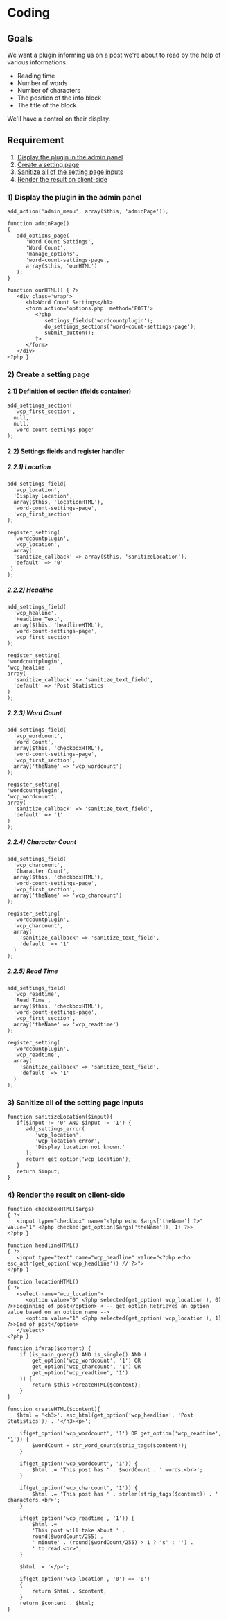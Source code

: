 # Coding

## Goals

We want a plugin informing us on a post we're about to read by the help of various informations.
- Reading time
- Number of words
- Number of characters
- The position of the info block
- The title of the block

We'll have a control on their display.  

## Requirement

1) [Display the plugin in the admin panel](https://github.com/RayaneLamri/pluginsWPworkshop/blob/main/content/03.hooks.md#1-display-the-plugin-in-the-admin-panel)
2) [Create a setting page](https://github.com/RayaneLamri/pluginsWPworkshop/blob/main/content/03.hooks.md#2-create-a-setting-page)
3) [Sanitize all of the setting page inputs](https://github.com/RayaneLamri/pluginsWPworkshop/blob/main/content/03.hooks.md#3-sanitize-all-of-the-setting-page-inputs)
4) [Render the result on client-side](https://github.com/RayaneLamri/pluginsWPworkshop/blob/main/content/hooks.md#4-render-the-result-on-client-side)

### 1) Display the plugin in the admin panel
```
add_action('admin_menu', array($this, 'adminPage'));
```

```
function adminPage()
{
   add_options_page(
      'Word Count Settings',            
      'Word Count',                     
      'manage_options',                 
      'word-count-settings-page',       
      array($this, 'ourHTML')          
   );
}
```

```
function ourHTML() { ?>
   <div class='wrap'>
      <h1>Word Count Settings</h1>
      <form action='options.php' method='POST'>
         <?php
            settings_fields('wordcountplugin');                 
            do_settings_sections('word-count-settings-page');   
            submit_button();                                    
         ?>
      </form>
   </div>
<?php } 
```

### 2) Create a setting page   
#### 2.1) Definition of section (fields container)
```
add_settings_section(
  'wcp_first_section',          
  null,             
  null,           
  'word-count-settings-page'    
);
```
#### 2.2) Settings fields and register handler
##### 2.2.1) Location
```
add_settings_field(           
  'wcp_location',               
  'Display Location',           
  array($this, 'locationHTML'),    
  'word-count-settings-page',  
  'wcp_first_section'          
);
```
```
register_setting(            
  'wordcountplugin',     
  'wcp_location',              
  array(                        
  'sanitize_callback' => array($this, 'sanitizeLocation'), 
  'default' => '0'
 )
);
```
##### 2.2.2) Headline
```
add_settings_field(
  'wcp_healine', 
  'Headline Text', 
  array($this, 'headlineHTML'), 
  'word-count-settings-page', 
  'wcp_first_section'
);
  ```
  ```
register_setting(
  'wordcountplugin', 
  'wcp_healine',
  array(
    'sanitize_callback' => 'sanitize_text_field', 
    'default' => 'Post Statistics'
  )
);
```
##### 2.2.3) Word Count
```
add_settings_field(
  'wcp_wordcount', 
  'Word Count', 
  array($this, 'checkboxHTML'), 
  'word-count-settings-page', 
  'wcp_first_section', 
  array('theName' => 'wcp_wordcount')
);
  ```
  ```
register_setting(
  'wordcountplugin', 
  'wcp_wordcount', 
  array(
    'sanitize_callback' => 'sanitize_text_field', 
    'default' => '1'
  )
);
```
##### 2.2.4) Character Count
```
add_settings_field(
  'wcp_charcount', 
  'Character Count', 
  array($this, 'checkboxHTML'), 
  'word-count-settings-page', 
  'wcp_first_section', 
  array('theName' => 'wcp_charcount')
);
```
```
register_setting(
  'wordcountplugin', 
  'wcp_charcount', 
  array(
    'sanitize_callback' => 'sanitize_text_field', 
    'default' => '1'
  )
);
```
##### 2.2.5) Read Time
```
add_settings_field(
  'wcp_readtime', 
  'Read Time', 
  array($this, 'checkboxHTML'), 
  'word-count-settings-page', 
  'wcp_first_section',
  array('theName' => 'wcp_readtime')
);
```
```
register_setting(
  'wordcountplugin', 
  'wcp_readtime', 
  array(
    'sanitize_callback' => 'sanitize_text_field', 
    'default' => '1'
  )
);
```
### 3) Sanitize all of the setting page inputs
```
function sanitizeLocation($input){
   if($input != '0' AND $input != '1') {
      add_settings_error(
         'wcp_location', 
         'wcp_location_error', 
         'Display location not known.'
      );
      return get_option('wcp_location');
   }
   return $input;
}
```
### 4) Render the result on client-side
```
function checkboxHTML($args) 
{ ?>
   <input type="checkbox" name="<?php echo $args['theName'] ?>" value="1" <?php checked(get_option($args['theName']), 1) ?>>
<?php }
```
```
function headlineHTML() 
{ ?>
   <input type="text" name="wcp_headline" value="<?php echo esc_attr(get_option('wcp_headline')) // ?>">
<?php }
```
```
function locationHTML() 
{ ?>
   <select name="wcp_location">
      <option value="0" <?php selected(get_option('wcp_location'), 0) ?>>Beginning of post</option> <!-- get_option Retrieves an option value based on an option name -->
      <option value="1" <?php selected(get_option('wcp_location'), 1) ?>>End of post</option>
   </select>   
<?php }
```
```
function ifWrap($content) {
	if (is_main_query() AND is_single() AND (
		get_option('wcp_wordcount', '1') OR 
		get_option('wcp_charcount', '1') OR
		get_option('wcp_readtime', '1')
	)) {
		return $this->createHTML($content);
	}
}
```
```
function createHTML($content){
   $html = '<h3>'. esc_html(get_option('wcp_headline', 'Post Statistics')) . '</h3><p>';

	if(get_option('wcp_wordcount', '1') OR get_option('wcp_readtime', '1')) {
		$wordCount = str_word_count(strip_tags($content)); 
	}

	if(get_option('wcp_wordcount', '1')) {
		$html .= 'This post has ' . $wordCount . ' words.<br>'; 
	}

	if(get_option('wcp_charcount', '1')) {
		$html .= 'This post has ' . strlen(strip_tags($content)) . ' characters.<br>'; 
	}

	if(get_option('wcp_readtime', '1')) {
		$html .= 
		'This post will take about ' . 
		round($wordCount/255) . 
		' minute' . (round($wordCount/255) > 1 ? 's' : '') . 
		' to read.<br>'; 
	}

	$html .= '</p>';

	if(get_option('wcp_location', '0') == '0')
	{
		return $html . $content;
	}
	return $content . $html;
}
```
